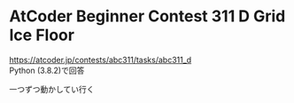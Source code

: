# AtCoder Beginner Contest 311 D Grid Ice Floor  
https://atcoder.jp/contests/abc311/tasks/abc311_d  
Python (3.8.2)で回答  

一つずつ動かしてい行く
